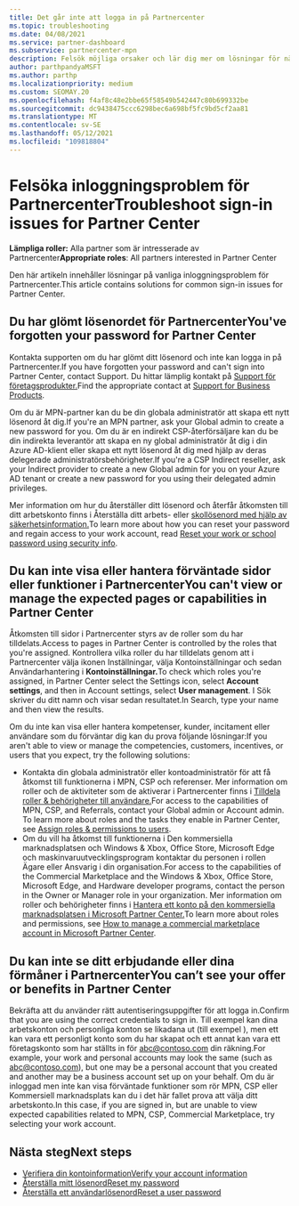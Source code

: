 ```yaml
---
title: Det går inte att logga in på Partnercenter
ms.topic: troubleshooting
ms.date: 04/08/2021
ms.service: partner-dashboard
ms.subservice: partnercenter-mpn
description: Felsök möjliga orsaker och lär dig mer om lösningar för när du inte kan logga in på Partnercenter – läs mer om att återställa lösenord, kontrollera roller och kontrollera autentiseringsuppgifter.
author: parthpandyaMSFT
ms.author: parthp
ms.localizationpriority: medium
ms.custom: SEOMAY.20
ms.openlocfilehash: f4af8c48e2bbe65f58549b542447c80b699332be
ms.sourcegitcommit: dc9438475ccc6298bec6a698bf5fc9bd5cf2aa81
ms.translationtype: MT
ms.contentlocale: sv-SE
ms.lasthandoff: 05/12/2021
ms.locfileid: "109818804"
---
```

# <a name="troubleshoot-sign-in-issues-for-partner-center"></a><span data-ttu-id="f0b55-103">Felsöka inloggningsproblem för Partnercenter</span><span class="sxs-lookup"><span data-stu-id="f0b55-103">Troubleshoot sign-in issues for Partner Center</span></span>

<span data-ttu-id="f0b55-104">**Lämpliga roller:** Alla partner som är intresserade av Partnercenter</span><span class="sxs-lookup"><span data-stu-id="f0b55-104">**Appropriate roles**: All partners interested in Partner Center</span></span>

<span data-ttu-id="f0b55-105">Den här artikeln innehåller lösningar på vanliga inloggningsproblem för Partnercenter.</span><span class="sxs-lookup"><span data-stu-id="f0b55-105">This article contains solutions for common sign-in issues for Partner Center.</span></span>

## <a name="youve-forgotten-your-password-for-partner-center"></a><span data-ttu-id="f0b55-106">Du har glömt lösenordet för Partnercenter</span><span class="sxs-lookup"><span data-stu-id="f0b55-106">You've forgotten your password for Partner Center</span></span>

<span data-ttu-id="f0b55-107">Kontakta supporten om du har glömt ditt lösenord och inte kan logga in på Partnercenter.</span><span class="sxs-lookup"><span data-stu-id="f0b55-107">If you have forgotten your password and can't sign into Partner Center, contact Support.</span></span> <span data-ttu-id="f0b55-108">Du hittar lämplig kontakt på [Support för företagsprodukter.](/microsoft-365/admin/contact-support-for-business-products)</span><span class="sxs-lookup"><span data-stu-id="f0b55-108">Find the appropriate contact at [Support for Business Products](/microsoft-365/admin/contact-support-for-business-products).</span></span>

<span data-ttu-id="f0b55-109">Om du är MPN-partner kan du be din globala administratör att skapa ett nytt lösenord åt dig.</span><span class="sxs-lookup"><span data-stu-id="f0b55-109">If you're an MPN partner, ask your Global admin to create a new password for you.</span></span> <span data-ttu-id="f0b55-110">Om du är en indirekt CSP-återförsäljare kan du be din indirekta leverantör att skapa en ny global administratör åt dig i din Azure AD-klient eller skapa ett nytt lösenord åt dig med hjälp av deras delegerade administratörsbehörigheter.</span><span class="sxs-lookup"><span data-stu-id="f0b55-110">If you're a CSP Indirect reseller, ask your Indirect provider to create a new Global admin for you on your Azure AD tenant or create a new password for you using their delegated admin privileges.</span></span>

<span data-ttu-id="f0b55-111">Mer information om hur du återställer ditt lösenord och återfår åtkomsten till ditt arbetskonto finns i Återställa ditt arbets- eller [skollösenord med hjälp av säkerhetsinformation.](/azure/active-directory/user-help/active-directory-passwords-update-your-own-password#how-to-change-your-password)</span><span class="sxs-lookup"><span data-stu-id="f0b55-111">To learn more about how you can reset your password and regain access to your work account, read [Reset your work or school password using security info](/azure/active-directory/user-help/active-directory-passwords-update-your-own-password#how-to-change-your-password).</span></span>

## <a name="you-cant-view-or-manage-the-expected-pages-or-capabilities-in-partner-center"></a><span data-ttu-id="f0b55-112">Du kan inte visa eller hantera förväntade sidor eller funktioner i Partnercenter</span><span class="sxs-lookup"><span data-stu-id="f0b55-112">You can't view or manage the expected pages or capabilities in Partner Center</span></span>

<span data-ttu-id="f0b55-113">Åtkomsten till sidor i Partnercenter styrs av de roller som du har tilldelats.</span><span class="sxs-lookup"><span data-stu-id="f0b55-113">Access to pages in Partner Center is controlled by the roles that you're assigned.</span></span> <span data-ttu-id="f0b55-114">Kontrollera vilka roller du har tilldelats genom att i Partnercenter välja ikonen Inställningar, välja Kontoinställningar och sedan Användarhantering i **Kontoinställningar.**</span><span class="sxs-lookup"><span data-stu-id="f0b55-114">To check which roles you're assigned, in Partner Center select the Settings icon, select **Account settings**, and then in Account settings, select **User management**.</span></span> <span data-ttu-id="f0b55-115">I Sök skriver du ditt namn och visar sedan resultatet.</span><span class="sxs-lookup"><span data-stu-id="f0b55-115">In Search, type your name and then view the results.</span></span>

<span data-ttu-id="f0b55-116">Om du inte kan visa eller hantera kompetenser, kunder, incitament eller användare som du förväntar dig kan du prova följande lösningar:</span><span class="sxs-lookup"><span data-stu-id="f0b55-116">If you aren't able to view or manage the competencies, customers, incentives, or users that you expect, try the following solutions:</span></span>

- <span data-ttu-id="f0b55-117">Kontakta din globala administratör eller kontoadministratör för att få åtkomst till funktionerna i MPN, CSP och referenser. Mer information om roller och de aktiviteter som de aktiverar i Partnercenter finns i [Tilldela roller & behörigheter till användare.](permissions-overview.md)</span><span class="sxs-lookup"><span data-stu-id="f0b55-117">For access to the capabilities of MPN, CSP, and Referrals, contact your Global admin or Account admin. To learn more about roles and the tasks they enable in Partner Center, see [Assign roles & permissions to users](permissions-overview.md).</span></span>
- <span data-ttu-id="f0b55-118">Om du vill ha åtkomst till funktionerna i Den kommersiella marknadsplatsen och Windows & Xbox, Office Store, Microsoft Edge och maskinvaruutvecklingsprogram kontaktar du personen i rollen Ägare eller Ansvarig i din organisation.</span><span class="sxs-lookup"><span data-stu-id="f0b55-118">For access to the capabilities of the Commercial Marketplace and the Windows & Xbox, Office Store, Microsoft Edge, and Hardware developer programs, contact the person in the Owner or Manager role in your organization.</span></span> <span data-ttu-id="f0b55-119">Mer information om roller och behörigheter finns i [Hantera ett konto på den kommersiella marknadsplatsen i Microsoft Partner Center.](/azure/marketplace/partner-center-portal/manage-account#define-user-roles-and-permissions)</span><span class="sxs-lookup"><span data-stu-id="f0b55-119">To learn more about roles and permissions, see [How to manage a commercial marketplace account in Microsoft Partner Center](/azure/marketplace/partner-center-portal/manage-account#define-user-roles-and-permissions).</span></span>

## <a name="you-cant-see-your-offer-or-benefits-in-partner-center"></a><span data-ttu-id="f0b55-120">Du kan inte se ditt erbjudande eller dina förmåner i Partnercenter</span><span class="sxs-lookup"><span data-stu-id="f0b55-120">You can’t see your offer or benefits in Partner Center</span></span>

<span data-ttu-id="f0b55-121">Bekräfta att du använder rätt autentiseringsuppgifter för att logga in.</span><span class="sxs-lookup"><span data-stu-id="f0b55-121">Confirm that you are using the correct credentials to sign in.</span></span> <span data-ttu-id="f0b55-122">Till exempel kan dina arbetskonton och personliga konton se likadana ut (till exempel ), men ett kan vara ett personligt konto som du har skapat och ett annat kan vara ett företagskonto som har ställts in för abc@contoso.com din räkning.</span><span class="sxs-lookup"><span data-stu-id="f0b55-122">For example, your work and personal accounts may look the same (such as abc@contoso.com), but one may be a personal account that you created and another may be a business account set up on your behalf.</span></span> <span data-ttu-id="f0b55-123">Om du är inloggad men inte kan visa förväntade funktioner som rör MPN, CSP eller Kommersiell marknadsplats kan du i det här fallet prova att välja ditt arbetskonto.</span><span class="sxs-lookup"><span data-stu-id="f0b55-123">In this case, if you are signed in, but are unable to view expected capabilities related to MPN, CSP, Commercial Marketplace, try selecting your work account.</span></span>

## <a name="next-steps"></a><span data-ttu-id="f0b55-124">Nästa steg</span><span class="sxs-lookup"><span data-stu-id="f0b55-124">Next steps</span></span>

- [<span data-ttu-id="f0b55-125">Verifiera din kontoinformation</span><span class="sxs-lookup"><span data-stu-id="f0b55-125">Verify your account information</span></span>](verification-responses.md)
- [<span data-ttu-id="f0b55-126">Återställa mitt lösenord</span><span class="sxs-lookup"><span data-stu-id="f0b55-126">Reset my password</span></span>](reset-my-pasword.md)
- [<span data-ttu-id="f0b55-127">Återställa ett användarlösenord</span><span class="sxs-lookup"><span data-stu-id="f0b55-127">Reset a user password</span></span>](reset-a-user-password.md)